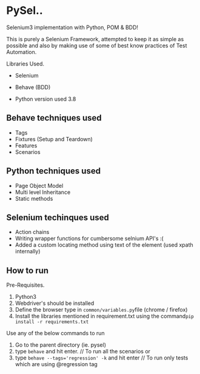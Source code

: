 # PySel..
Selenium3 implementation with Python, POM &amp; BDD!

This is purely a Selenium Framework, attempted to keep it as simple as possible and also by making use of some of best know practices of Test Automation.

Libraries Used.
- Selenium
- Behave (BDD)

- Python version used 3.8

## Behave techniques used

- Tags
- Fixtures (Setup and Teardown)
- Features
- Scenarios

## Python techniques used

- Page Object Model
- Multi level Inheritance
- Static methods

## Selenium techinques used

- Action chains
- Writing wrapper functions for cumbersome selnium API's :(
- Added a custom locating method using text of the element (used xpath internally)

## How to run

Pre-Requisites.
1. Python3
2. Webdriver's should be installed
3. Define the browser type in `common/variables.py`file (chrome / firefox)
3. Install the libraries mentioned in requirement.txt using the command`pip install -r requirements.txt`

Use any of the below commands to run
1. Go to the parent directory (ie. pysel)
2. type `behave` and hit enter.                                     // To run all the scenarios
  or
3. type `behave --tags='regression' -k` and hit enter               // To run only tests which are using @regression tag
